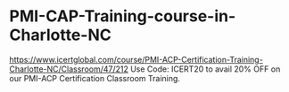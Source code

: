 # PMI-CAP-Training-course-in-Charlotte-NC
https://www.icertglobal.com/course/PMI-ACP-Certification-Training-Charlotte-NC/Classroom/47/212    Use Code: ICERT20 to avail 20% OFF on our PMI-ACP Certification Classroom Training.
